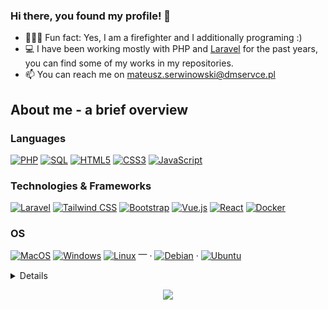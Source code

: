 ### Hi there, you found my profile! 👋

- 👨‍🚒🚒 Fun fact: Yes, I am a firefighter and I additionally programing :)
- :computer:  I have been working mostly with PHP and [Laravel](http://laravel.com) for the past years, you can find some of my works in my repositories.
- 📫 You can reach me on mateusz.serwinowski@dmservce.pl



## About me - a brief overview

### Languages
[![PHP](https://img.shields.io/badge/php-black?style=for-the-badge&logo=php)](https://github.com/serwin35)
[![SQL](https://img.shields.io/badge/sql-black?style=for-the-badge&logo=mysql)](https://github.co·m/serwin35)
[![HTML5](https://img.shields.io/badge/html5-black?style=for-the-badge&logo=html5)](https://hub.docker.com/u/serwin35)
[![CSS3](https://img.shields.io/badge/css3-black?style=for-the-badge&logo=css3)](https://hub.docker.com/u/serwin35)
[![JavaScript](https://img.shields.io/badge/javascript-black?style=for-the-badge&logo=javascript)](https://github.com/serwin35)

### Technologies & Frameworks
[![Laravel](https://img.shields.io/badge/laravel-black?style=for-the-badge&logo=laravel)](https://github.com/serwin35)
[![Tailwind CSS](https://img.shields.io/badge/tailwind_css-black?style=for-the-badge&logo=tailwindcss)](https://github.com/serwin35)
[![Bootstrap](https://img.shields.io/badge/bootstrap-black?style=for-the-badge&logo=bootstrap)](https://github.com/serwin35)
[![Vue.js](https://img.shields.io/badge/vue.js-black?style=for-the-badge&logo=vue.js)](https://github.com/serwin35)
[![React](https://img.shields.io/badge/react-black?style=for-the-badge&logo=react)](https://github.com/serwin35)
[![Docker](https://img.shields.io/badge/docker-black?style=for-the-badge&logo=docker)](https://hub.docker.com/u/serwin35)

### OS
[![MacOS](https://img.shields.io/badge/macOS-black?style=for-the-badge&logo=macOS)](https://github.com/serwin35)
[![Windows](https://img.shields.io/badge/Windows-black?style=for-the-badge&logo=Windows)](https://github.com/serwin35)
[![Linux](https://img.shields.io/badge/linux-black?style=for-the-badge&logo=Linux,Debian,Ubuntu)](https://github.com/serwin35) ⎻
 · [![Debian](https://img.shields.io/badge/debian-black?style=for-the-badge&logo=Debian)](https://github.com/serwin35)
 · [![Ubuntu](https://img.shields.io/badge/Ubuntu-black?style=for-the-badge&logo=Ubuntu)](https://github.com/serwin35)

<details>
<p align="center">
  <a href="https://github.com/serwin35">
    <img src="http://github-profile-summary-cards.vercel.app/api/cards/profile-details?username=serwin35&theme=transparent" />
  </a>
  <a href="https://github.com/serwin35">
    <img src="https://github-readme-streak-stats.herokuapp.com/?user=serwin35&hide_border=true&card_width=338&theme=transparent" />
  </a>
  <a href="https://github.com/serwin35">
    <img src="http://github-profile-summary-cards.vercel.app/api/cards/stats?username=serwin35&theme=transparent" />
  </a>
  <a href="https://github.com/serwin35">
    <img src="https://github-readme-stats.vercel.app/api/top-langs/?username=serwin35&langs_count=10&exclude_repo=&hide=jupyter%20notebook,vim%20script,cmake,makefile,batchfile,emacs%20lisp,css,html&layout=default&card_width=699&hide_border=true&theme=transparent" />
  </a>
</p>
</details>

<p align="center">
  <a href="https://github.com/serwin35">
    <img src="https://komarev.com/ghpvc/?username=serwin35&color=blue&style=flat)" />
  </a>
</p>

<!--
**serwin35/serwin35** is a ✨ _special_ ✨ repository because its `README.md` (this file) appears on your GitHub profile.

Here are some ideas to get you started:

- 🔭 I’m currently working on ...
- 🌱 I’m currently learning ...
- 👯 I’m looking to collaborate on ...
- 🤔 I’m looking for help with ...
- 💬 Ask me about ...
- 📫 How to reach me: ...
- 😄 Pronouns: ...
- ⚡ Fun fact: ...
-->
